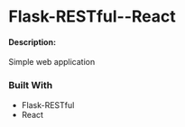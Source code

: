 # Flask-RESTful--React

#### Description:
Simple web application

### Built With
- Flask-RESTful
- React
